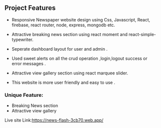 ## Project Features
-  Responsive  Newspaper website design using Css, Javascript, React, firebase, react router, node, express,
mongodb etc.

-  Attractive breaking news section using react moment and react-simple-typewriter.

- Seperate dashboard layout for user and admin .

- Used sweet alerts on all the crud operation ,login,logout success or error messages .

- Attractive view gallery section using react marquee slider.

- This website is more user friendly and easy to use .

### Unique Feature: 
- Breaking News section
- Attractive view gallery


Live site Link:https://news-flash-3cb70.web.app/
